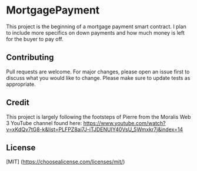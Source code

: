 # MortgagePayment
This project is the beginning of a mortgage payment smart contract.  I plan to include more specifics on down payments and how much money is left for the buyer to pay off.
## Contributing
Pull requests are welcome. For major changes, please open an issue first to discuss what you would like to change.
Please make sure to update tests as appropriate.
## Credit
This project is largely following the footsteps of Pierre from the Moralis Web 3 YouTube channel found here: https://www.youtube.com/watch?v=xKdQv7tG8-k&list=PLFPZ8ai7J-iTJDENUIY40VsU_5Wmxkr7j&index=14
## License
[MIT] (https://choosealicense.com/licenses/mit/)
